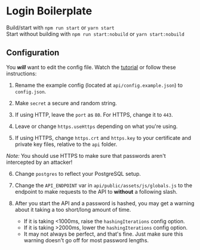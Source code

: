 # Login Boilerplate
Build/start with `npm run start` or `yarn start`  
Start without building with `npm run start:nobuild` or `yarn start:nobuild`

## Configuration
You ***will*** want to edit the config file.
Watch the [tutorial](https://youtu.be/FnM_Z7-a2Mc) or follow these instructions:

1. Rename the example config (located at `api/config.example.json`) to `config.json`.

2. Make `secret` a secure and random string.

3. If using HTTP, leave the `port` as `80`. For HTTPS, change it to `443`.

4. Leave or change `https.useHttps` depending on what you're using.

5. If using HTTPS, change `https.crt` and `https.key` to your certificate and private key files, relative to the `api` folder.  

*Note:* You should use HTTPS to make sure that passwords aren't intercepted by an attacker!  

6. Change `postgres` to reflect your PostgreSQL setup.

7. Change the `API_ENDPOINT` var in `api/public/assets/js/globals.js` to the endpoint to make requests to the API to **without** a following slash.

8. After you start the API and a password is hashed, you may get a warning about it taking a too short/long amount of time.
   * If it is taking <1000ms, raise the `hashingIterations` config option.
   * If it is taking >2000ms, lower the `hashingIterations` config option.
   * It may not always be perfect, and that's fine. Just make sure this warning doesn't go off for most password lengths.
